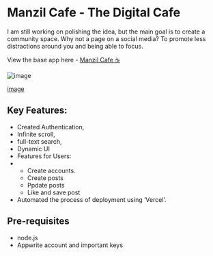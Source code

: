 # Manzil Cafe - The Digital Cafe

I am still working on polishing the idea, but the main goal is to create a community space.
Why not a page on a social media? To promote less distractions around you and being able to focus.

View the base app here - [Manzil Cafe ☕️](https://manzilcafe.vercel.app)

![image](https://github.com/user-attachments/assets/5a153e4f-a18e-465e-a9c1-55c39b6dbf0f)

[image](https://manzilcafe.vercel.app)

## Key Features:
- Created Authentication,
- Infinite scroll,
- full-text search,
- Dynamic UI
- Features for Users:
- - Create accounts.
  - Create posts
  - Ppdate posts
  - Like and save post
- Automated the process of deployment using ‘Vercel’.

## Pre-requisites
- node.js
- Appwrite account and important keys
